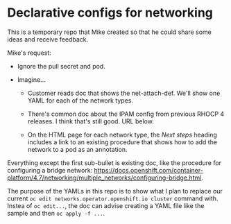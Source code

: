 # Declarative configs for networking

This is a temporary repo that Mike created so that he could share some ideas and
receive feedback.

Mike's request:

- Ignore the pull secret and pod.

- Imagine...

  - Customer reads doc that shows the net-attach-def. We'll show one YAML for
    each of the network types.

  - There's common doc about the IPAM config from previous RHOCP 4 releases. I
    think that's still good. URL below.

  - On the HTML page for each network type, the _Next steps_ heading includes a
    link to an existing procedure that shows how to add the network to a pod as
    an annotation.

Everything except the first sub-bullet is existing doc, like the procedure for
configuring a bridge network:
<https://docs.openshift.com/container-platform/4.7/networking/multiple_networks/configuring-bridge.html>.

The purpose of the YAMLs in this repo is to show what I plan to replace our
current `oc edit networks.operator.openshift.io cluster` command with. Instea of
`oc edit...`, the doc can advise creating a YAML file like the sample and then
`oc apply -f ...`.

